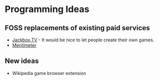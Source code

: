 # Programming Ideas

## FOSS replacements of existing paid services
- [Jackbox.TV](https://jackbox.tv/) - It would be nice to let people create their own games.
- [Mentimeter](https://www.mentimeter.com/)

## New ideas
- Wikipedia game browser extension 